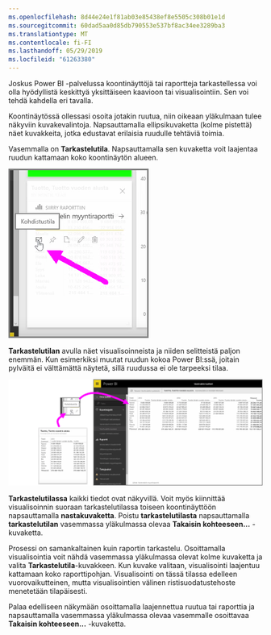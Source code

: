 ```yaml
---
ms.openlocfilehash: 8d44e24e1f81ab03e85438ef8e5505c308b01e1d
ms.sourcegitcommit: 60dad5aa0d85db790553e537bf8ac34ee3289ba3
ms.translationtype: MT
ms.contentlocale: fi-FI
ms.lasthandoff: 05/29/2019
ms.locfileid: "61263380"
---
```

Joskus Power BI -palvelussa koontinäyttöjä tai raportteja tarkastellessa voi olla hyödyllistä keskittyä yksittäiseen kaavioon tai visualisointiin. Sen voi tehdä kahdella eri tavalla.

Koontinäytössä ollessasi osoita jotakin ruutua, niin oikeaan yläkulmaan tulee näkyviin kuvakevalintoja. Napsauttamalla ellipsikuvaketta (kolme pistettä) näet kuvakkeita, jotka edustavat erilaisia ruudulle tehtäviä toimia.

Vasemmalla on **Tarkastelutila**. Napsauttamalla sen kuvaketta voit laajentaa ruudun kattamaan koko koontinäytön alueen.

![](media/4-4b-display-visuals-tiles-fullscreen/4-4b_1.png)

**Tarkastelutilan** avulla näet visualisoinneista ja niiden selitteistä paljon enemmän. Kun esimerkiksi muutat ruudun kokoa Power BI:ssä, joitain pylväitä ei välttämättä näytetä, sillä ruudussa ei ole tarpeeksi tilaa.

![](media/4-4b-display-visuals-tiles-fullscreen/4-4b_2.png)

**Tarkastelutilassa** kaikki tiedot ovat näkyvillä. Voit myös kiinnittää visualisoinnin suoraan tarkastelutilassa toiseen koontinäyttöön napsauttamalla **nastakuvaketta**. Poistu **tarkastelutilasta** napsauttamalla **tarkastelutilan** vasemmassa yläkulmassa olevaa **Takaisin kohteeseen...** -kuvaketta.

Prosessi on samankaltainen kuin raportin tarkastelu. Osoittamalla visualisointia voit nähdä vasemmassa yläkulmassa olevat kolme kuvaketta ja valita **Tarkastelutila**-kuvakkeen. Kun kuvake valitaan, visualisointi laajentuu kattamaan koko raporttipohjan. Visualisointi on tässä tilassa edelleen vuorovaikutteinen, mutta visualisointien välinen ristisuodatustehoste menetetään tilapäisesti.

Palaa edelliseen näkymään osoittamalla laajennettua ruutua tai raporttia ja napsauttamalla vasemmassa yläkulmassa olevaa vasemmalle osoittavaa **Takaisin kohteeseen...** -kuvaketta.

